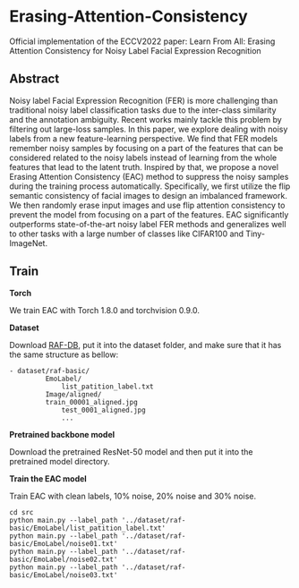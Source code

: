 # Erasing-Attention-Consistency
Official implementation of the ECCV2022 paper: Learn From All: Erasing Attention Consistency for Noisy Label Facial Expression Recognition



## Abstract
Noisy label Facial Expression Recognition (FER) is more challenging than traditional noisy label classification tasks due to the inter-class similarity and the annotation ambiguity. Recent works mainly tackle this problem by filtering out large-loss samples. In this paper, we explore dealing with noisy labels from a new feature-learning perspective. We find that FER models remember noisy samples by focusing on a part of the features that can be considered related to the noisy labels instead of learning from the whole features that lead to the latent truth. Inspired by that, we propose a novel Erasing Attention Consistency (EAC) method to suppress the noisy samples during the training process automatically. Specifically, we first utilize the flip semantic consistency of facial images to design an imbalanced framework. We then randomly erase input images and use flip attention consistency to prevent the model from focusing on a part of the features. EAC significantly outperforms state-of-the-art noisy label FER methods and generalizes well to other tasks with a large number of classes like CIFAR100 and Tiny-ImageNet.



## Train

**Torch** 

We train EAC with Torch 1.8.0 and torchvision 0.9.0.

**Dataset**

Download [RAF-DB](http://www.whdeng.cn/RAF/model1.html#dataset), put it into the dataset folder, and make sure that it has the same structure as bellow:
```key
- dataset/raf-basic/
         EmoLabel/
             list_patition_label.txt
         Image/aligned/
	     train_00001_aligned.jpg
             test_0001_aligned.jpg
             ...

```

**Pretrained backbone model**

Download the pretrained ResNet-50 model and then put it into the pretrained model directory. 

**Train the EAC model**

Train EAC with clean labels, 10\% noise, 20\% noise and 30\% noise. 

```key
cd src
python main.py --label_path '../dataset/raf-basic/EmoLabel/list_patition_label.txt' 
python main.py --label_path '../dataset/raf-basic/EmoLabel/noise01.txt' 
python main.py --label_path '../dataset/raf-basic/EmoLabel/noise02.txt' 
python main.py --label_path '../dataset/raf-basic/EmoLabel/noise03.txt' 
```



